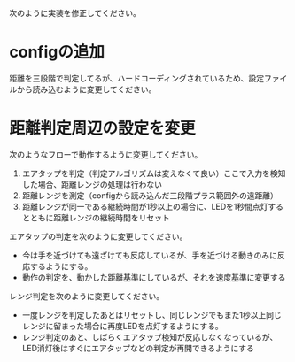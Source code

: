 次のように実装を修正してください。
# configの追加
距離を三段階で判定してるが、ハードコーディングされているため、設定ファイルから読み込むように変更してください。
# 距離判定周辺の設定を変更
次のようなフローで動作するように変更してください。
1. エアタップを判定（判定アルゴリズムは変えなくて良い）ここで入力を検知した場合、距離レンジの処理は行わない
2. 距離レンジを測定（configから読み込んだ三段階プラス範囲外の遠距離）
3. 距離レンジが同一である継続時間が1秒以上の場合に、LEDを1秒間点灯するとともに距離レンジの継続時間をリセット

エアタップの判定を次のように変更してください。
- 今は手を近づけても遠ざけても反応しているが、手を近づける動きのみに反応するようにする。
- 動作の判定を、動かした距離基準にしているが、それを速度基準に変更する


レンジ判定を次のように変更してください。
- 一度レンジを判定したあとはリセットし、同じレンジでもまた1秒以上同じレンジに留まった場合に再度LEDを点灯するようにする。
- レンジ判定のあと、しばらくエアタップ検知が反応しなくなっているが、LED消灯後はすぐにエアタップなどの判定が再開できるようにする